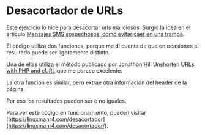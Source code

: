 # Desacortador de URLs

Este ejercicio lo hice para desacortar urls maliciosos. Surgió la idea en el artículo [Mensajes SMS sospechosos, como evitar caer en una trampa](https://linuxmanr4.com/2023/08/28/mensajes-sms-sospechosos-como-evitar-caer-en-una-trampa/).

El código utiliza dos funciones, porque me di cuenta de que en ocasiones el resultado puede ser ligeramente distinto.

Una de ellas utiliza el método publicado por Jonathon Hill [Unshorten URLs with PHP and cURL](https://compwright.com/2012-05-18/unshorten-urls-with-php-and-curl/) que me parece excelente.

La otra función es similar, pero extrae otra información del header de la página.

Por eso los resultados pueden ser o no iguales.

Para ver este código en funcionamiento, pueden visitar [https://linuxmanr4.com/desacortador](https://linuxmanr4.com/desacortador/).
